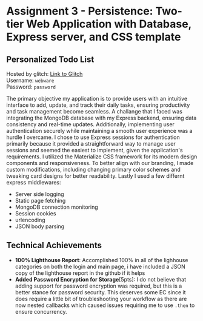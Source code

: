 Assignment 3 - Persistence: Two-tier Web Application with Database, Express server, and CSS template
===

## Personalized Todo List

Hosted by glitch: [Link to Glitch](https://a3-persistence-arnav-sacheti.glitch.me/) \
Username: `webware` \
Password: `password`

The primary objective my application is to provide users with an intuitive interface to add, update, and track their daily tasks, ensuring productivity and task management become seamless. A challange that I faced was integrating the MongoDB database with my Express backend, ensuring data consistency and real-time updates. Additionally, implementing user authentication securely while maintaining a smooth user experience was a hurdle I overcame. I chose to use Express sessions for authentication primarily because it provided a straightforward way to manage user sessions and seemed the easiest to implement, given the application's requirements. I utilized the Materialize CSS framework for its modern design components and responsiveness. To better align with our branding, I made custom modifications, including changing primary color schemes and tweaking card designs for better readability. Lastly I used a few differnt express middlewares:
* Server side logging
* Static page fetching
* MongoDB connection monitoring
* Session cookies
* urlencoding
* JSON body parsing


## Technical Achievements
- **100% Lighthouse Report**: Accomplished 100% in all of the lighhouse categories on both the login and main page, i have included a JSON copy of the lighthouse report in the github if it helps
- **Added Password Encryption for Storage**[5pts]: I do not believe that adding support for password encryption was required, but this is a better stance for password security. This deserves some EC since it does require a little bit of troubleshooting your workflow as there are now nested callbacks which caused issues requiring me to use `.then` to ensure concurrency.
